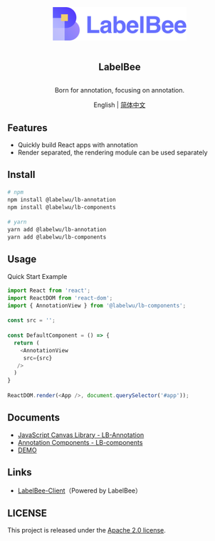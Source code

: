 <div align="center">
  <article style="display: flex; flex-direction: column; align-items: center; justify-content: center;">
      <p align="center"><img width="300" src="./docs/assets/logo.svg" /></p>
      <h1 style="width: 100%; text-align: center;">LabelBee</h1>
      <p>Born for annotation, focusing on annotation.</p>
  </article>
  English | <a href="./README.md">简体中文</a>
</div>

## Features

- Quickly build React apps with annotation
- Render separated, the rendering module can be used separately


## Install

```bash
# npm
npm install @labelwu/lb-annotation
npm install @labelwu/lb-components

# yarn
yarn add @labelwu/lb-annotation
yarn add @labelwu/lb-components
```


## Usage

Quick Start Example

```js
import React from 'react';
import ReactDOM from 'react-dom';
import { AnnotationView } from '@labelwu/lb-components';

const src = '';

const DefaultComponent = () => {
  return (
    <AnnotationView
     src={src}
   />
  )
}

ReactDOM.render(<App />, document.querySelector('#app'));
```

## Documents

- [JavaScript Canvas Library - LB-Annotation](./packages/lb-annotation/README_en-US.md)
- [Annotation Components - LB-components](./packages/lb-components/README_en-US.md)
- [DEMO](./packages/lb-demo/README.md)

## Links

- [LabelBee-Client](https://github.com/open-mmlab/labelbee-client)（Powered by LabelBee）

## LICENSE

This project is released under the [Apache 2.0 license](./LICENSE).
